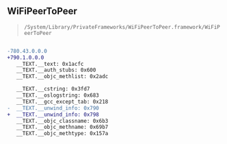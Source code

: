 ## WiFiPeerToPeer

> `/System/Library/PrivateFrameworks/WiFiPeerToPeer.framework/WiFiPeerToPeer`

```diff

-780.43.0.0.0
+790.1.0.0.0
   __TEXT.__text: 0x1acfc
   __TEXT.__auth_stubs: 0x600
   __TEXT.__objc_methlist: 0x2adc

   __TEXT.__cstring: 0x3fd7
   __TEXT.__oslogstring: 0x683
   __TEXT.__gcc_except_tab: 0x218
-  __TEXT.__unwind_info: 0x790
+  __TEXT.__unwind_info: 0x798
   __TEXT.__objc_classname: 0x6b3
   __TEXT.__objc_methname: 0x69b7
   __TEXT.__objc_methtype: 0x157a

```
